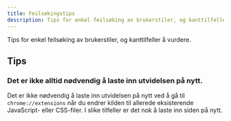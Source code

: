 ```yaml
---
title: Feilsøkingstips
description: Tips for enkel feilsøking av brukerstiler, og kanttilfeller å vurdere.
---
```


Tips for enkel feilsøking av brukerstiler, og kanttilfeller å vurdere.

## Tips

### Det er ikke alltid nødvendig å laste inn utvidelsen på nytt.

Det er ikke nødvendig å laste inn utvidelsen på nytt ved å gå til `chrome://extensions` når du endrer kilden til allerede eksisterende JavaScript- eller CSS-filer. I slike tilfeller er det nok å laste inn siden på nytt.

<!-- TODO: bruk injectAsStyleElt for tillegg som må injiseres raskt for å unngå blink (for eksempel mørke moduser) -->


<!-- ## Kanttilfeller -->

<!-- Ingen ennå -->
